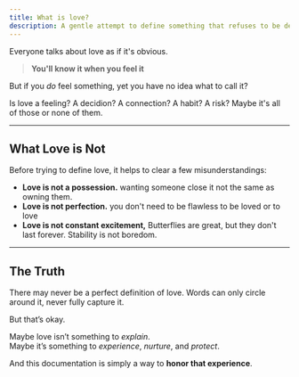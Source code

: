 ```yaml
---
title: What is love?
description: A gentle attempt to define something that refuses to be defined.
---
```


Everyone talks about love as if it's obvious.
> **You'll know it when you feel it**

But if you *do* feel something, yet you have no idea what to call it?

Is love a feeling? A decidion? A connection? A habit? A risk?
Maybe it's all of those or none of them.

---

## What Love is Not

Before trying to define love, it helps to clear a few misunderstandings:

- **Love is not a possession.** wanting someone close it not the same as owning them.
- **Love is not perfection.** you don't need to be flawless to be loved or to love
- **Love is not constant excitement,** Butterflies are great, but they don't last forever. Stability is not boredom.

---

## The Truth

There may never be a perfect definition of love.
Words can only circle around it, never fully capture it.

But that’s okay.

Maybe love isn’t something to *explain*.  
Maybe it’s something to *experience*, *nurture*, and *protect*.

And this documentation is simply a way to **honor that experience**.